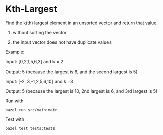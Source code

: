 # Kth-Largest
Find the k(th) largest element in an unsorted vector and return that value.

1. without sorting the vector

2. the input vector does not have duplicate values

Example: 

Input: [0,2,1,5,6,3] and k = 2

Output: 5 (because the largest is 6, and the second largest is 5)


Input: [-2, 3,-1,2,5,6,10] and k =3

Output: 5 (because the largest is 10, 2nd largest is 6, and 3rd largest is 5)


Run with
```
bazel run src/main:main
```

Test with
```
bazel test tests:tests
```
